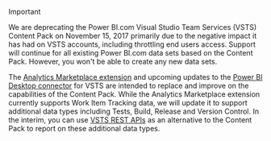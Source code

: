 >[!IMPORTANT]  
>We are deprecating the Power BI.com Visual Studio Team Services (VSTS) Content Pack on November 15, 2017 primarily due to the negative impact it has had on VSTS accounts,  including throttling end users access. Support will continue for all existing Power BI.com data sets based on the Content Pack. However, you won't be able to create any new data sets. 
>
>The [Analytics Marketplace extension](https://marketplace.visualstudio.com/items?itemName=ms.vss-analytics) and upcoming updates to the [Power BI Desktop connector](../powerbi/data-connector-connect.md) for VSTS are intended to replace and improve on the capabilities of the Content Pack. While the Analytics Marketplace extension currently supports Work Item Tracking data, we will update it to support additional data types including Tests, Build, Release and Version Control. In the interim, you can use [VSTS REST APIs](https://www.visualstudio.com/en-us/docs/integrate/api/overview) as an alternative to the Content Pack to report on these additional data types.